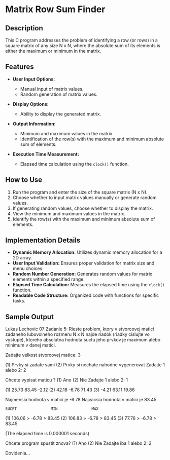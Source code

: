 # Matrix Row Sum Finder

## Description

This C program addresses the problem of identifying a row (or rows) in a square matrix of any size N x N, where the absolute sum of its elements is either the maximum or minimum in the matrix.

## Features

- **User Input Options:**
  - Manual input of matrix values.
  - Random generation of matrix values.

- **Display Options:**

  - Ability to display the generated matrix.

- **Output Information:**

  - Minimum and maximum values in the matrix.
  - Identification of the row(s) with the maximum and minimum absolute sum of elements.

- **Execution Time Measurement:**
  - Elapsed time calculation using the `clock()` function.

## How to Use

1. Run the program and enter the size of the square matrix (N x N).
2. Choose whether to input matrix values manually or generate random values.
3. If generating random values, choose whether to display the matrix.
4. View the minimum and maximum values in the matrix.
5. Identify the row(s) with the maximum and minimum absolute sum of elements.

## Implementation Details

- **Dynamic Memory Allocation:** Utilizes dynamic memory allocation for a 2D array.
- **User Input Validation:** Ensures proper validation for matrix size and menu choices.
- **Random Number Generation:** Generates random values for matrix elements within a specified range.
- **Elapsed Time Calculation:** Measures the elapsed time using the `clock()` function.
- **Readable Code Structure:** Organized code with functions for specific tasks.

## Sample Output

Lukas Lechovic 07
Zadanie 5:
Rieste problem, ktory v stvorcovej matici zadaneho lubovolneho rozmeru N x N najde riadok (riadky cislujte vo vystupe), ktoreho absolutna hodnota suctu jeho prvkov je maximum alebo minimum v danej matici.

Zadajte velkost stvorcovej matice: 3

(1) Prvky si zadate sami
(2) Prvky si nechate nahodne vygenerovat
Zadajte 1 alebo 2: 2

Chcete vypisat maticu ?
(1) Ano
(2) Nie
Zadajte 1 alebo 2: 1

(1) 25.73 83.45 -2.12
(2) 42.18 -6.78 71.43
(3) -4.21 63.11 19.86

Najmensia hodnota v matici je -6.78
Najvacsia hodnota v matici je 83.45

    SUCET               MIN               MAX

(1) 106.06 > -6.78 > 83.45
(2) 106.83 > -6.78 > 83.45
(3) 77.76 > -6.78 > 83.45

(The elapsed time is 0.000001 seconds)

Chcete program spustit znova?
(1) Ano
(2) Nie
Zadajte iba 1 alebo 2: 2

Dovidenia...
